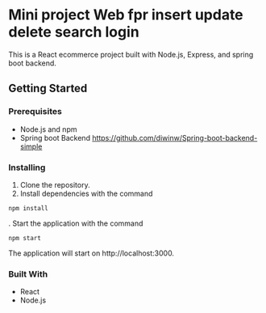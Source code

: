 # Mini project Web fpr insert update delete search login 

This is a React ecommerce project built with Node.js, Express, and spring boot backend.

## Getting Started

### Prerequisites

- Node.js and npm
- Spring boot Backend https://github.com/diwinw/Spring-boot-backend-simple

### Installing

1. Clone the repository.
2. Install dependencies with the command

```
npm install
```

. Start the application with the command

```
npm start
```

The application will start on http://localhost:3000.

### Built With

- React
- Node.js

